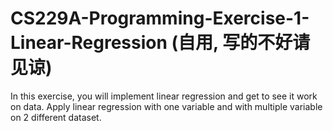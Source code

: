 # CS229A-Programming-Exercise-1-Linear-Regression (自用, 写的不好请见谅)
In this exercise, you will implement linear regression and get to see it work on data. Apply linear regression with one variable and with multiple variable on 2 different dataset.

